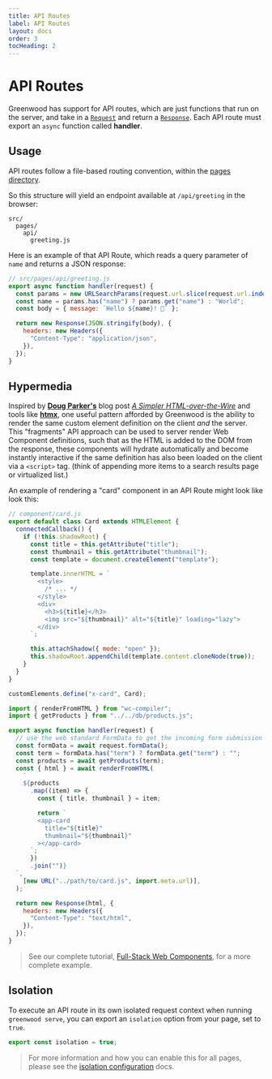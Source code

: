 ```yaml
---
title: API Routes
label: API Routes
layout: docs
order: 3
tocHeading: 2
---
```


# API Routes

Greenwood has support for API routes, which are just functions that run on the server, and take in a [`Request`](https://developer.mozilla.org/en-US/docs/Web/API/Request) and return a [`Response`](https://developer.mozilla.org/en-US/docs/Web/API/Response). Each API route must export an `async` function called **handler**.

## Usage

API routes follow a file-based routing convention, within the [pages directory](/docs/pages/routing/).

So this structure will yield an endpoint available at `/api/greeting` in the browser:

```shell
src/
  pages/
    api/
      greeting.js
```

Here is an example of that API Route, which reads a query parameter of `name` and returns a JSON response:

```js
// src/pages/api/greeting.js
export async function handler(request) {
  const params = new URLSearchParams(request.url.slice(request.url.indexOf("?")));
  const name = params.has("name") ? params.get("name") : "World";
  const body = { message: `Hello ${name}! 👋` };

  return new Response(JSON.stringify(body), {
    headers: new Headers({
      "Content-Type": "application/json",
    }),
  });
}
```

## Hypermedia

Inspired by [**Doug Parker's**](https://blog.dwac.dev/) blog post [_A Simpler HTML-over-the-Wire_](https://blog.dwac.dev/posts/html-fragments/) and tools like [**htmx**](/guides/ecosystem/htmx/), one useful pattern afforded by Greenwood is the ability to render the same custom element definition on the client _and_ the server. This "fragments" API approach can be used to server render Web Component definitions, such that as the HTML is added to the DOM from the response, these components will hydrate automatically and become instantly interactive if the same definition has also been loaded on the client via a `<script>` tag. (think of appending more items to a search results page or virtualized list.)

An example of rendering a "card" component in an API Route might look like look this:

```js
// component/card.js
export default class Card extends HTMLElement {
  connectedCallback() {
    if (!this.shadowRoot) {
      const title = this.getAttribute("title");
      const thumbnail = this.getAttribute("thumbnail");
      const template = document.createElement("template");

      template.innerHTML = `
        <style>
          /* ... */
        </style>
        <div>
          <h3>${title}</h3>
          <img src="${thumbnail}" alt="${title}" loading="lazy">
        </div>
      `;

      this.attachShadow({ mode: "open" });
      this.shadowRoot.appendChild(template.content.cloneNode(true));
    }
  }
}

customElements.define("x-card", Card);
```

```js
import { renderFromHTML } from "wc-compiler";
import { getProducts } from "../../db/products.js";

export async function handler(request) {
  // use the web standard FormData to get the incoming form submission
  const formData = await request.formData();
  const term = formData.has("term") ? formData.get("term") : "";
  const products = await getProducts(term);
  const { html } = await renderFromHTML(
    `
    ${products
      .map((item) => {
        const { title, thumbnail } = item;

        return `
        <app-card
          title="${title}"
          thumbnail="${thumbnail}"
        ></app-card>
      `;
      })
      .join("")}
  `,
    [new URL("../path/to/card.js", import.meta.url)],
  );

  return new Response(html, {
    headers: new Headers({
      "Content-Type": "text/html",
    }),
  });
}
```

> See our complete tutorial, [Full-Stack Web Components](/guides/tutorials/full-stack-web-components/), for a more complete example.

## Isolation

To execute an API route in its own isolated request context when running `greenwood serve`, you can export an `isolation` option from your page, set to `true`.

```js
export const isolation = true;
```

> For more information and how you can enable this for all pages, please see the [isolation configuration](/docs/reference/configuration/#isolation) docs.
